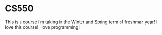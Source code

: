 # CS550
This is a course I'm taking in the Winter and Spring term of freshman year! I love this course! I love programming!
